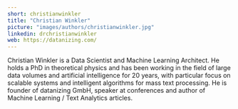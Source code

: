 ```yaml
---
short: christianwinkler
title: "Christian Winkler"
picture: "images/authors/christianwinkler.jpg"
linkedin: drchristianwinkler
web: https://datanizing.com/
---
```


Christian Winkler is a Data Scientist and Machine Learning Architect. He holds a PhD in theoretical
physics and has been working in the field of large data volumes and artificial intelligence for 20 years,
with particular focus on scalable systems and intelligent algorithms for mass text processing. He is
founder of datanizing GmbH, speaker at conferences and author of Machine Learning / Text Analytics articles.
